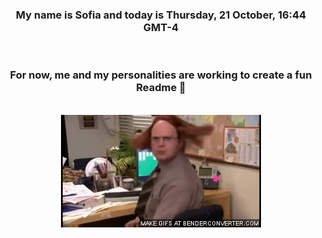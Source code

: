


<div align="center">
<h3 >My name is Sofia and today is Thursday, 21 October, 16:44 GMT-4</h3><br>
<h3 >For now, me and my personalities are working to create a fun Readme 👋
</h3><br>
<img src='img/dwight.gif' alt='working...'/>
</div>
